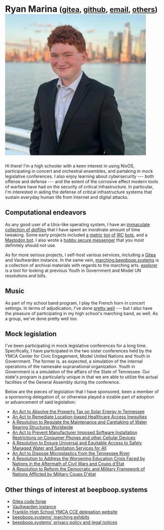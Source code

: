 <h1 class="heading-right">
    Ryan Marina
    <small>
        (<a href="https://git.beepboop.systems/stupidcomputer">gitea</a>,
        <a href="https://github.com/stupidcomputer">github</a>,
        <a href="mailto:ryan@beepboop.systems">email</a>,
        <a href="/contact">others</a>)
    </small>
    <img id="me" class="right" alt="A picture of myself" src="./picture.jpeg">
</h1>

Hi there!
I'm a high schooler with a keen interest in using NixOS, participating in concert and orchestral ensembles, and partaking in mock legislative conferences.
I also enjoy learning about cybersecurity --- both offense and defense --- and the extent of the corrosive effect modern tools of warfare have had on the security of critical infrastructure.
In particular, I'm interested in aiding the defense of critical infrastructure systems that sustain everyday human life from Internet and digital attacks.

## Computational endeavors

As any good user of a Unix-like operating system, I have an [immaculate collection of dotfiles](https://git.beepboop.systems/stupidcomputer/dot_testing) that I have spent an inordinate amount of time tweaking.
Some early projects included [a](https://git.beepboop.systems/stupidcomputer/pychaos) [metric](https://git.beepboop.systems/stupidcomputer/modbot) [ton](https://git.beepboop.systems/stupidcomputer/botanybot) [of](https://git.beepboop.systems/stupidcomputer/chaosbot) [IRC](https://git.beepboop.systems/stupidcomputer/coinminer) [bots](https://git.beepboop.systems/stupidcomputer/universalducks), and a [Mastodon bot](https://git.beepboop.systems/stupidcomputer/mastosnake).
I also wrote a [hobby secure messenger](https://git.beepboop.systems/stupidcomputer/secmsg) that you most definitely should not use.

As for more serious projects, I self-host various services, including a [Gitea](https://git.beepboop.systems) and Vaultwarden instance.
In the same vein, [marching.beepboop.systems](https://marching.beepboop.systems) is a collection of archival materials with regards to the marching arts.
[explorer](https://franklincce.beepboop.systems/explorer) is a tool for looking at previous Youth in Government and Model UN resolutions and bills.

## Music

As part of my school band program, I play the French horn in concert settings.
In terms of adjudication, I've done [pretty well](./music/awards.md) --- but I also have the pleasure of participating in my high school's marching band, as well.
As a group, we've done pretty well too.

## Mock legislation

I've been participating in mock legislative conferences for a long time.
Specifically, I have participated in the two sister conferences held by the YMCA Center for Civic Engagement, Model United Nations and Youth in Government.
The former is, as expected, a simulation of the internal operations of the namesake supranational organization.
Youth in Government is a simulation of the affairs of the State of Tennessee.
Our state's program is particularly unique in that we are able to utilize the actual facilities of the General Assembly during the conference.

Below are the pieces of legislation that I have sponsored, been a member of a sponsoring delegation of, or otherwise played a sizable part of adoption or advancement of said legislation:


- [An Act to Absolve the Property Tax on Solar Energy in Tennessee](./cce/yig04)
- [An Act to Remediate Location-based Healthcare Access Inequities](./cce/yig03)
- [A Resolution to Regulate the Maintenance and Caretaking of Water Bearing Structures Worldwide](./cce/mun04)
- [An Act to Prevent Manufacturer Imposed Software Installation Restrictions on Consumer Phones and other Cellular Devices](./cce/yig02)
- [A Resolution to Ensure Universal and Equitable Access to Safely Managed Water and Sanitation Services for All](./cce/mun03)
- [An Act to Dispose Microplastics from the Tennessee River](./cce/yig01)
- [A Resolution to Address the Worsening Education Crisis Faced by Nations in the Aftermath of Civil Wars and Coups d'État](./cce/mun02)
- [A Resolution to Reform the Democratic and Military Framework of Nations Afflicted by Military Coups D'état](./cce/mun01)


## Other things of interest at beepboop.systems

- [Gitea code forge](https://git.beepboop.systems)
- [Vaultwarden instance](https://bitwarden.beepboop.systems)
- [Franklin High School YMCA CCE delegation website](https://franklincce.beepboop.systems)
- [beepboop.systems' marching exhibits](https://marching.beepboop.systems)
- [beepboop.systems' privacy policy and legal notices](./legal)
